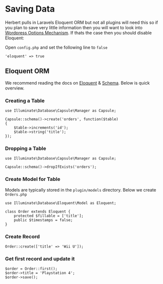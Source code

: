 # Saving Data

Herbert pulls in Laravels Eloquent ORM but not all plugins will need this so if you plan to save very little information then you will want to look into [Wordpress Options Mechanism](http://codex.wordpress.org/Writing_a_Plugin#Saving_Plugin_Data_to_the_Database). If thats the case then you should disable Eloquent:

Open `config.php` and set the following line to `false`

	'eloquent' => true


## Eloquent ORM

We recommend reading the docs on [Eloquent](http://laravel.com/docs/4.2/eloquent) & [Schema](http://laravel.com/docs/4.2/schema). Below is quick overview.


### Creating a Table

	use Illuminate\Database\Capsule\Manager as Capsule;

	Capsule::schema()->create('orders', function($table)
	{
		$table->increments('id');
		$table->string('title');
	});

### Dropping a Table

	use Illuminate\Database\Capsule\Manager as Capsule;

	Capsule::schema()->dropIfExists('orders');

### Create Model for Table

Models are typically stored in the `plugin/models` directory. Below we create `Orders.php`

	use Illuminate\Database\Eloquent\Model as Eloquent;

	class Order extends Eloquent {
		protected $fillable = ['title'];
		public $timestamps = false;
	}


### Create Record

	Order::create(['title' => 'Wii U']);

### Get first record and update it

	$order = Order::first();
	$order->title = 'Playstation 4';
	$order->save();
